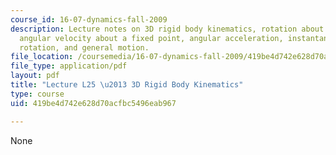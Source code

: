 ```yaml
---
course_id: 16-07-dynamics-fall-2009
description: Lecture notes on 3D rigid body kinematics, rotation about a fixed point,
  angular velocity about a fixed point, angular acceleration, instantaneous axis of
  rotation, and general motion.
file_location: /coursemedia/16-07-dynamics-fall-2009/419be4d742e628d70acfbc5496eab967_MIT16_07F09_Lec25.pdf
file_type: application/pdf
layout: pdf
title: "Lecture L25 \u2013 3D Rigid Body Kinematics"
type: course
uid: 419be4d742e628d70acfbc5496eab967

---
```

None